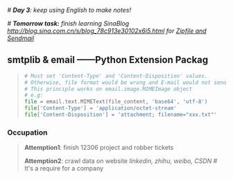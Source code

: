*# **Day 3**: keep using English to make notes!*

*# **Tomorrow task:** finish learning SinaBlog http://blog.sina.com.cn/s/blog_78c913e30102x6i5.html for <u>Zipfile and Sendmail</u>*



## smtplib & email ——Python Extension Packag

> ~~~python
> # Must set 'Content-Type' and 'Content-Disposition' values.
> # Otherwise, file format would be wrong and E-mail would not send out sucessfully
> # This principle works on email.image.MIMEImage object
> # e.g:
> file = email.text.MIMEText(file_content, 'base64', 'utf-8')
> file['Content-Type'] = 'application/octet-stream'
> file['Content-Disposition'] = 'attachment; filename="xxx.txt"'
> ~~~



### Occupation

> **Attemption1**: finish 12306 project and robber tickets
>
> **Attemption2**: crawl data on website *linkedin, zhihu, weibo, CSDN*  \# It's a require for  a company





